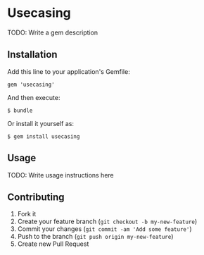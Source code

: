 # Usecasing

TODO: Write a gem description

## Installation

Add this line to your application's Gemfile:

    gem 'usecasing'

And then execute:

    $ bundle

Or install it yourself as:

    $ gem install usecasing

## Usage

TODO: Write usage instructions here

## Contributing

1. Fork it
2. Create your feature branch (`git checkout -b my-new-feature`)
3. Commit your changes (`git commit -am 'Add some feature'`)
4. Push to the branch (`git push origin my-new-feature`)
5. Create new Pull Request
